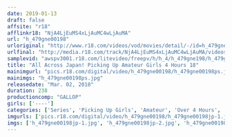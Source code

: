 ```yaml
---
date: 2019-01-13
draft: false
affsite: "r18"
afflinkr18: "NjA4LjEuMS4xLjAuMC4wLjAuMA"
url: "h_479gne00198"
urloriginal: "http://www.r18.com/videos/vod/movies/detail/-/id=h_479gne00198"
urlfinal: "http://media.r18.com/track/NjA4LjEuMS4xLjAuMC4wLjAuMA/videos/vod/movies/detail/-/id=h_479gne00198"
samplevid: "awspv3001.r18.com/litevideo/freepv/h/h_4/h_479gne198/h_479gne198_dmb_w.mp4"
title: "All Across Japan! Picking Up Amateur Girls 4 Hours 18"
mainimgurl: "pics.r18.com/digital/video/h_479gne00198/h_479gne00198ps.jpg"
mainimgs: "h_479gne00198ps.jpg"
releasedate: "Mar. 02, 2018"
duration: 238
productioncomp: "GALLOP"
girls: ['----']
categories: ['Series', 'Picking Up Girls', 'Amateur', 'Over 4 Hours', 'Hi-Def']
imgurls: ['pics.r18.com/digital/video/h_479gne00198/h_479gne00198jp-1.jpg', 'pics.r18.com/digital/video/h_479gne00198/h_479gne00198jp-2.jpg', 'pics.r18.com/digital/video/h_479gne00198/h_479gne00198jp-3.jpg', 'pics.r18.com/digital/video/h_479gne00198/h_479gne00198jp-4.jpg', 'pics.r18.com/digital/video/h_479gne00198/h_479gne00198jp-5.jpg', 'pics.r18.com/digital/video/h_479gne00198/h_479gne00198jp-6.jpg', 'pics.r18.com/digital/video/h_479gne00198/h_479gne00198jp-7.jpg', 'pics.r18.com/digital/video/h_479gne00198/h_479gne00198jp-8.jpg', 'pics.r18.com/digital/video/h_479gne00198/h_479gne00198jp-9.jpg', 'pics.r18.com/digital/video/h_479gne00198/h_479gne00198jp-10.jpg', 'pics.r18.com/digital/video/h_479gne00198/h_479gne00198jp-11.jpg', 'pics.r18.com/digital/video/h_479gne00198/h_479gne00198jp-12.jpg', 'pics.r18.com/digital/video/h_479gne00198/h_479gne00198jp-13.jpg', 'pics.r18.com/digital/video/h_479gne00198/h_479gne00198jp-14.jpg', 'pics.r18.com/digital/video/h_479gne00198/h_479gne00198jp-15.jpg', 'pics.r18.com/digital/video/h_479gne00198/h_479gne00198jp-16.jpg', 'pics.r18.com/digital/video/h_479gne00198/h_479gne00198jp-17.jpg', 'pics.r18.com/digital/video/h_479gne00198/h_479gne00198jp-18.jpg', 'pics.r18.com/digital/video/h_479gne00198/h_479gne00198jp-19.jpg', 'pics.r18.com/digital/video/h_479gne00198/h_479gne00198jp-20.jpg']
imgs: ['h_479gne00198jp-1.jpg', 'h_479gne00198jp-2.jpg', 'h_479gne00198jp-3.jpg', 'h_479gne00198jp-4.jpg', 'h_479gne00198jp-5.jpg', 'h_479gne00198jp-6.jpg', 'h_479gne00198jp-7.jpg', 'h_479gne00198jp-8.jpg', 'h_479gne00198jp-9.jpg', 'h_479gne00198jp-10.jpg', 'h_479gne00198jp-11.jpg', 'h_479gne00198jp-12.jpg', 'h_479gne00198jp-13.jpg', 'h_479gne00198jp-14.jpg', 'h_479gne00198jp-15.jpg', 'h_479gne00198jp-16.jpg', 'h_479gne00198jp-17.jpg', 'h_479gne00198jp-18.jpg', 'h_479gne00198jp-19.jpg', 'h_479gne00198jp-20.jpg']
---
```

